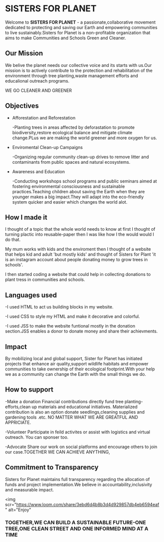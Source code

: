 # SISTERS FOR PLANET

Welcome to **SISTERS FOR PLANET** - a passionate,collaborative movement dedicated to protecting and saving our Earth and empowering communities to live sustainably.Sisters for Planet is a non-profitable organization that aims to make Communities and Schools Green and Cleaner.

## Our Mission 
We belive the planet needs our collective voice and its starts with us.Our mission is to actively contribute to the protection and rehabilitation of the environment through tree planting,waste management efforts and educalional outreach programs.

WE GO CLEANER AND GREENER

## Objectives
- Afforestation and Reforestation

    -Planting trees in areas affected by deforastation to promote biodiversity,restore ecological balance and mitigate climate 
     change.PLus we are making the world greener and more oxygen for us.

- Enviromental Clean-up Campaigns

     -Organizing regular community clean-up drives to remove litter and contaminants from public spaces and natural ecosystems.

- Awareness and Education

     -Conducting workshops school programs and public seminars aimed at fostering environmental consciousness and sustainable 
      practices.Teaching children about saving the Earth when they are younger makes a big impact.They will adapt into the eco-friendly 
      system quicker and easier which changes the world alot.

## How I made it
I thought of a topic that the whole world needs to know at first I thought of turning plactic into reusable-paper then I was like how I the would would I do that.

My mum works with kids and the enviroment then I thought of a website that helps kid and adult 'but mostly kids' and thought of Sisters for Plant 'it is an instagram account about people donating money to grow trees in schools'.  

I then started coding a website that could help in collecting donations to plant tress in communities and schools.

## Languages used
-I used HTML to act us building blocks in my website.

-I used CSS to style my HTML and make it decorative and colorful.

-I used JSS to make the website funtional mostly in the donation section.JSS enables a donor to donate money and share their achievments.

## Impact
By mobilizing local and global support, Sister for Planet has initiated projects that enhance air quality,support wildlife habitats and empower communities to take ownership of their ecological footprint.With your help we as a community can change the Earth with the small things we do.

## How to support
-Make a donation
      Financial contributions directly fund tree planting-efforts,clean up materials and educational initiatives.
      Materialized contribution is also an option donate seedlings,cleaning supplies and gardening tools .etc.
      NO MATTER WHAT WE ARE GREATFUL AND APPRICIATE.

-Volunteer
      Participate in feild activites or assist with  logistics and virtual outreach.
      You can sponser too.

-Advocate
      Share our work on social platforms and encourage others to join our case.TOGETHER WE CAN ACHIEVE ANYTHING,

## Commitment to Transparency
Sisters for Planet maintains full transparency regarding the allocation of funds and project implementation.We believe in accountability,inclusivity and measurable impact.

<img scr="https://www.loom.com/share/3ebd6d4b8b3d4d929857db4eb6594eaf" alt="Enjoy"

### TOGETHER,WE CAN BUILD A SUSTAINABLE FUTURE-ONE TREE,ONE CLEAN STREET AND ONE INFORMED MIND AT A TIME
